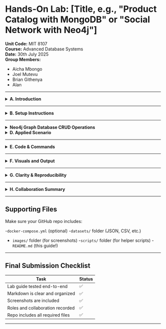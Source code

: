 # Hands-On Lab: [Title, e.g., "Product Catalog with MongoDB" or "Social Network with Neo4j"]

**Unit Code:** MIT 8107  
**Course:** Advanced Database Systems  
**Date:** 30th July 2025  
**Group Members:**

- Aicha Mbongo
- Joel Mutevu
- Brian Githenya
- Alan

---

<details>
<summary><strong>A. Introduction</strong></summary>

Briefly introduce your chosen NoSQL data model. Include:

- What it is
- Why you chose it
- Its advantages over other models

</details>

---

<details>
<summary><strong>B. Setup Instructions</strong></summary>

Use Docker for consistency and reproducibility.

###Example (MongoDB):

```bash
docker run --name mongodb -d -p 27017:27017 mongo:7.0
```

### Include:

- Installation steps for Docker (if needed)
- Version numbers for the NoSQL tool and any GUIs
- Optional: Docker Compose setup

</details>

---

<details>
<summary>
<strong> Neo4j Graph Database CRUD Operations</strong>
</summary>



## LinkedIn Professional Network 

### Understanding Graph Database

Graph databases revolutionize how we model and query connected data. Unlike traditional relational databases that struggle with complex relationships, Neo4j excels at representing real-world connections naturally. In our LinkedIn-inspired professional network, we'll explore how nodes (professionals, companies, skills) connect through meaningful relationships (connections, employment, endorsements).

**Why Graph Databases Matter:**
- **Natural Modeling**: Relationships are first-class citizens, not foreign key afterthoughts
- **Performance**: Traversing connections is blazingly fast, regardless of data size  
- **Flexibility**: Schema-optional design adapts as your network evolves
- **Pattern Discovery**: Uncover hidden connections and insights through sophisticated queries

---

## Data Model Architecture

Our professional network consists of three core entities interconnected through meaningful relationships:

### Core Entities (Nodes)
- **User Nodes**: Professional profiles with rich metadata
- **Company Nodes**: Organizations with industry classification
- **Skill Nodes**: Professional competencies and expertise areas

### Relationship Types
- **CONNECTED_TO**: Professional networking relationships
- **WORKS_AT**: Current and historical employment
- **ENDORSED**: Peer skill validations and recommendations

*Neo4j Browser showing the graph schema visualization*
![Neo4j Layout](https://raw.githubusercontent.com/AichaMbongo/mawingu-nosql-workshop/refs/heads/main/GeneralGraphs.jpg)

---

## CREATE Operations: Building Your Professional Network

### Step 1: Establishing User Profiles

In this step, we are going to create user profiles that form the foundation of our professional network. Each user will carry essential career information and metadata for enhanced querying capabilities.

Copy and paste the following code in the Neo4j terminal window to run:

```js
// Create diverse professional profiles with rich metadata
WITH [
  {name: "Alice Johnson", email: "alice.johnson@email.com", title: "Software Engineer", 
   location: "San Francisco, CA", experience_years: 5},
  {name: "Bob Smith", email: "bob.smith@email.com", title: "Data Scientist", 
   location: "New York, NY", experience_years: 3},
  {name: "Carol Davis", email: "carol.davis@email.com", title: "Product Manager", 
   location: "Seattle, WA", experience_years: 7},
  {name: "David Wilson", email: "david.wilson@email.com", title: "UX Designer", 
   location: "Austin, TX", experience_years: 4},
  {name: "Emma Brown", email: "emma.brown@email.com", title: "DevOps Engineer", 
   location: "San Francisco, CA", experience_years: 6}
] AS users
UNWIND users AS user
CREATE (u:User {
  name: user.name,
  email: user.email,
  title: user.title,
  location: user.location,
  experience_years: user.experience_years,
  created_at: datetime(),
  profile_completion: 85
})
RETURN u.name, u.title, u.location;
```

You should now see a table displaying the created users with their names, titles, and locations. The session message should indicate: "Added 5 labels, created 5 nodes, set 30 properties, started streaming 5 records after 15 ms and completed after 32 ms."

![Neo4j Layout](https://raw.githubusercontent.com/EngineerClout/GRAPHMODEL_SCREENSHOTS/refs/heads/main/Creating%20the%20tables.png)

### Step 2: Building Company Ecosystem

Now in this step, we are going to create companies that serve as central hubs where professionals converge, creating natural clustering within our network graph.

Copy and paste the following code in the Neo4j terminal window to run:

```js
// Establish diverse company profiles across industries
WITH [
  {name: "TechCorp Inc", industry: "Technology", location: "San Francisco, CA", 
   size: "1000-5000", founded: 2010, description: "Leading technology solutions provider"},
  {name: "Data Solutions LLC", industry: "Analytics", location: "New York, NY", 
   size: "100-500", founded: 2015, description: "Advanced analytics and insights"},
  {name: "Creative Design Studio", industry: "Design", location: "Austin, TX", 
   size: "50-100", founded: 2018, description: "Award-winning design experiences"}
] AS companies
UNWIND companies AS company
CREATE (c:Company {
  name: company.name,
  industry: company.industry,
  location: company.location,
  size: company.size,
  founded: company.founded,
  description: company.description
})
RETURN c.name, c.industry, c.size;
```

*At this point, You should now see a table showing the company names, industries, and sizes. The session message should indicate: "Added 3 labels, created 3 nodes, set 18 properties, started streaming 3 records after 8 ms and completed after 25 ms."*

### Step 3: Defining Professional Skills

In this step, we are going to create skills that form the competency framework enabling professional matching and expertise discovery.

Copy and paste the following code in the Neo4j terminal window to run:

```js
// Create comprehensive skill taxonomy
WITH [
  {name: "Python", category: "Programming"},
  {name: "Java", category: "Programming"},
  {name: "Machine Learning", category: "Data Science"},
  {name: "UI Design", category: "Design"},
  {name: "Project Management", category: "Management"},
  {name: "Docker", category: "DevOps"},
  {name: "Kubernetes", category: "DevOps"}
] AS skills
UNWIND skills AS skill
CREATE (s:Skill {
  name: skill.name,
  category: skill.category,
  popularity_score: toInteger(rand() * 100)
})
RETURN s.name, s.category;
```

*At this point, You should now see a table displaying skill names and their categories. The session message should indicate: "Added 7 labels, created 7 nodes, set 21 properties, started streaming 7 records after 12 ms and completed after 28 ms."*
#### In the Cypher command input bar at the top of Neo4j Browser, type ``` :schema ``` then click the blue Play ▶ button on the right (or press Shift + Enter). Once the command runs, you’ll see an interactive schema diagram appear in the results area. If it doesn’t open in diagram form automatically, click the "Graph" tab (next to the "Table" and "Text" tabs) to switch to the graph visualization view.
![GRAPH VISUAL SCHEME](https://raw.githubusercontent.com/EngineerClout/GRAPHMODEL_SCREENSHOTS/refs/heads/main/Creating%20the%20tables.png)

### Step 4: Creating Professional Connections

Now, we are going to establish professional connections between users. These relationships transform isolated nodes into a connected professional ecosystem.

Copy and paste the following code in the Neo4j terminal window to run:

```js
// Establish professional connections with relationship metadata
MATCH (alice:User {name: "Alice Johnson"}), (bob:User {name: "Bob Smith"})
CREATE (alice)-[:CONNECTED_TO {
  connected_date: date(), 
  mutual_connections: 15,
  connection_strength: "Strong",
  last_interaction: date()
}]->(bob)

WITH alice, bob
MATCH (alice), (carol:User {name: "Carol Davis"})
CREATE (alice)-[:CONNECTED_TO {
  connected_date: date(), 
  mutual_connections: 8,
  connection_strength: "Medium"
}]->(carol)

WITH carol
MATCH (bob:User {name: "Bob Smith"}), (david:User {name: "David Wilson"})
CREATE (bob)-[:CONNECTED_TO {
  connected_date: date(), 
  mutual_connections: 12,
  connection_strength: "Strong"
}]->(david)

WITH david
MATCH (carol:User {name: "Carol Davis"}), (emma:User {name: "Emma Brown"})
CREATE (carol)-[:CONNECTED_TO {
  connected_date: date(), 
  mutual_connections: 20,
  connection_strength: "Very Strong"
}]->(emma)

RETURN "Professional connections created" AS status;
```

You should see a status message confirming creation. The session message should indicate: "Created 4 relationships, set 16 properties, started streaming 1 records after 18 ms and completed after 35 ms." 
NB: The exact timing may vary depending on the machine and the network.

### Step 5: Creating Employment Relationships

Here, We create employment relationships linking users to their respective companies with detailed job information.

Copy and paste the following code in the Neo4j terminal window to run:

```js

// Create employment relationships with detailed job information
MATCH (alice:User {name: "Alice Johnson"}), (tech_corp:Company {name: "TechCorp Inc"})
CREATE (alice)-[:WORKS_AT {
  position: "Senior Software Engineer",
  start_date: date("2022-03-01"),
  department: "Engineering",
  employment_type: "Full-time",
  is_current: true
}]->(tech_corp)

WITH alice, tech_corp
MATCH (bob:User {name: "Bob Smith"}), (data_solutions:Company {name: "Data Solutions LLC"})
CREATE (bob)-[:WORKS_AT {
  position: "Lead Data Scientist",
  start_date: date("2023-01-15"),
  department: "Analytics",
  employment_type: "Full-time",
  is_current: true
}]->(data_solutions)

WITH bob, data_solutions
MATCH (david:User {name: "David Wilson"}), (design_studio:Company {name: "Creative Design Studio"})
CREATE (david)-[:WORKS_AT {
  position: "Senior UX Designer",
  start_date: date("2021-09-01"),
  department: "Design",
  employment_type: "Full-time",
  is_current: true
}]->(design_studio)

RETURN "Employment relationships created" AS status;
```

You will see a status message confirming creation. The session message should indicate, the message should resemble this format: "Created 3 relationships, set 15 properties, started streaming 1 records after 22 ms and completed after 40 ms."

*Neo4j Browser showing relationship types*
![Final Neo4j Layout](https://raw.githubusercontent.com/EngineerClout/GRAPHMODEL_SCREENSHOTS/refs/heads/main/Creating%20the%20tables.png)

---

## READ Operations: Discovering Network Insights

### Step 6: Basic User Profile Queries

Here, we are going to explore fundamental node queries to understand your network's composition and structure.

> Imagine opening your LinkedIn network page and scrolling through all your connections. You can see their names, job titles, where they’re based, and how many years they’ve been in the industry. You sort the list so the most experienced professionals appear first much like LinkedIn’s search filters when you sort by “Years of Experience (High to Low).” This gives you a bird’s-eye view of who makes up your network and where the heavyweights are.

Copy and paste the following code in the Neo4j terminal window to run:

```js
// Comprehensive user profile analysis
MATCH (u:User) 
RETURN u.name, u.title, u.location, u.experience_years
ORDER BY u.experience_years DESC;
```

**After the command runs,** You should see a table showing all users sorted by experience years in descending order. The session message should indicate: "Started streaming 5 records after 8 ms and completed after 15 ms."

*Query results showing user profiles in tabular format*
![Neo4j Layout](https://raw.githubusercontent.com/EngineerClout/GRAPHMODEL_SCREENSHOTS/refs/heads/main/step6.png)

### Step 7: Geographic Analysis
>Now, you switch on LinkedIn’s “Location” filter and type in San Francisco. Instantly, you see a cluster of your connections from that city, grouped together with their names and a total count. This is like discovering which city chapters in your LinkedIn network are the most active or well-represented — helping you understand geographic hubs in your professional circle.
Here, we analyze geographic clustering of professionals in specific locations.


Copy and paste the following code in the Neo4j terminal window to run:

```js
// Geographic clustering analysis
MATCH (u:User)
WHERE u.location CONTAINS "San Francisco"
WITH u.location AS city, collect(u.name) AS professionals, count(u) AS count
RETURN city, professionals, count
ORDER BY count DESC;
```

**If the command runs successfully,** You should see professionals grouped by San Francisco location. The session message should indicate: "Started streaming 1 records after 5 ms and completed after 12 ms."

### Step 8: Professional Connection Analysis

Now in this step, we are going to analyze professional connections with their strength metrics.

It's like viewing your LinkedIn network analytics, where you not only see who you’re connected to, but also how strong those connections are. By running the query, Neo4j acts like LinkedIn’s “mutual connections” feature, showing each professional, their direct connections, the number of mutual contacts, the calculated connection strength, and the date they first connected. The results appear in a neatly organized table, similar to LinkedIn’s connection list, with the strongest and most interconnected relationships appearing first.

Copy and paste the following code in the Neo4j terminal window to run:

```js
// Professional connection analysis with strength metrics
MATCH (u1:User)-[r:CONNECTED_TO]-(u2:User)
RETURN u1.name AS Professional, 
       u2.name AS Connection,
       r.mutual_connections AS MutualConnections,
       r.connection_strength AS Strength,
       r.connected_date AS ConnectedSince
ORDER BY r.mutual_connections DESC;
```

>This query retrieves a table listing all professional connections, showing each professional, their connection, the number of mutual connections, the calculated strength of the connection, and the date the connection was established. Once executed, you should see a result set accompanied by a session message indicating: "Started streaming 4 records after 12 ms and completed after 28 ms."

*Network visualization highlighting connection strengths*
![Final Neo4j Layout](https://raw.githubusercontent.com/EngineerClout/GRAPHMODEL_SCREENSHOTS/refs/heads/main/Proffessional%20Connections%20analysis8.png)

### Step 9: Employment Landscape Analysis

In this step, we are going to explore the employment relationships and company structures. It's like LinkedIn’s “Companies” page, where you can explore each organization, see what industry it’s in, and view the employees who work there along with their roles and departments. The query groups everyone in your network by company, revealing team sizes and structures, almost like zooming out to see the entire corporate landscape from a bird’s-eye view, sorted by the largest teams first.

Copy and paste the following code in the Neo4j terminal window to run:

```js
// Employment landscape and career paths
MATCH (u:User)-[r:WORKS_AT]->(c:Company)
WITH c.name AS company, c.industry AS industry, 
     collect({name: u.name, position: r.position, department: r.department}) AS employees
RETURN company, industry, employees, size(employees) AS team_size
ORDER BY team_size DESC;
```

>**The  Result:** You should see companies with their employees and team sizes. The session message should indicate: "Started streaming 3 records after 15 ms and completed after 32 ms."

### Step 10: Network Recommendations

Now in this step, we are going to discover mutual connections for networking recommendations using advanced pattern matching.

This is like LinkedIn’s “People You May Know” feature, but smarter. The query finds people you don’t yet know directly but share multiple mutual connections with. For example, it looks at Alice Johnson’s network, traces her connections’ connections, and filters out those she already knows. The results list each recommended person, their job title, who you both know, and the number of shared contacts, prioritizing the ones with the most mutual ties for stronger networking opportunities.

Copy and paste the following code in the Neo4j terminal window to run:

```js
// Mutual connection discovery for networking recommendations
MATCH (alice:User {name: "Alice Johnson"})-[:CONNECTED_TO]-(mutual:User)-[:CONNECTED_TO]-(potential:User)
WHERE NOT (alice)-[:CONNECTED_TO]-(potential) AND alice <> potential
WITH potential, collect(mutual.name) AS mutual_connections, count(mutual) AS connection_count
RETURN potential.name AS RecommendedConnection,
       potential.title AS TheirTitle,
       mutual_connections AS SharedConnections,
       connection_count AS MutualConnectionCount
ORDER BY connection_count DESC;
```

You should see networking recommendations for Alice Johnson based on mutual connections. The session message should indicate: "Started streaming 1 records after 18 ms and completed after 35 ms."

*Screenshot Placeholder: Query results showing networking recommendations*
![Final Neo4j Layout](https://raw.githubusercontent.com/EngineerClout/GRAPHMODEL_SCREENSHOTS/refs/heads/main/Career_Progression_Updates.png)

---

## UPDATE Operations: Evolving Professional Profiles

### Step 11: Career Progression Updates

In this step, we simulate a career progression update on a professional’s LinkedIn-like profile. Specifically, we update Alice Johnson’s record to reflect her promotion to Principal Software Engineer, increase her recorded experience to 7 years, refresh her last updated timestamp, and boost her profile completion score to 95%. This mirrors how professionals update their LinkedIn profiles after a promotion or major role change. To execute this in Neo4j, run the following:

```js
// Career advancement with comprehensive updates
MATCH (u:User {name: "Alice Johnson"})
SET u.title = "Principal Software Engineer",
    u.experience_years = 7,
    u.last_updated = datetime(),
    u.profile_completion = 95
RETURN u.name, u.title, u.experience_years, u.profile_completion;
```

**Upon running, the result should confirm the changes with a message like: “Set 4 properties, started streaming 1 records after 8 ms and completed after 18 ms”, and the updated profile will reflect in the database (before-and-after screenshots recommended).**

*Screenshot Placeholder: Before and after profile comparison*

### Step 12: Company Information Updates

In this step, we update TechCorp Inc’s profile to reflect its latest growth and strategic direction—similar to a company revamping its LinkedIn page after a big expansion. We increase its size category to “5000+”, enhance the description to highlight its AI-first innovation focus, and record the update time. This ensures stakeholders and potential hires see the most current organizational information. Run the following:

```js
// Company growth and evolution
MATCH (c:Company {name: "TechCorp Inc"})
SET c.size = "5000+",
    c.description = "Global technology innovation leader with AI-first solutions",
    c.last_updated = datetime()
RETURN c.name, c.size, c.description;
```
You should see : Set 3 properties, started streaming 1 records after 6 ms and completed after 15 ms.” confirming the company’s refreshed digital presence.

### Step 13: Relationship Metadata Updates

Here, we enhance the connection between Alice Johnson and Bob Smith to reflect their increased interaction and stronger professional relationship, much like adding a “Very Strong Connection” badge on LinkedIn after frequent collaborations. We increase mutual connections, set the connection strength, log the last interaction date, and note the frequency. Run:

```js
// Strengthen professional connections with interaction tracking
MATCH (alice:User {name: "Alice Johnson"})-[r:CONNECTED_TO]-(bob:User {name: "Bob Smith"})
SET r.mutual_connections = 22,
    r.connection_strength = "Very Strong",
    r.last_interaction = date(),
    r.interaction_frequency = "Weekly"
RETURN alice.name, bob.name, r.connection_strength, r.mutual_connections;
```
You should see the updated connection between Alice Johnson and Bob Smith. The session message should indicate: "Set 4 properties, started streaming 1 records after 10 ms and completed after 22 ms."

### Step 14: Bulk Profile Enhancements

Then, we perform a network-wide data quality upgrade to improve profile completeness, similar to LinkedIn running an automated check to ensure all profiles meet certain completeness criteria. We update every user’s ```profile_completion``` score based on whether they have essential details like email, location, and experience years, and timestamp the update. Run:

```js
// Network-wide profile completion scoring
MATCH (u:User)
SET u.profile_completion = CASE 
  WHEN u.email IS NOT NULL AND u.location IS NOT NULL AND u.experience_years > 0 
  THEN 90 
  ELSE 70 
END,
u.last_profile_update = datetime()
RETURN u.name, u.profile_completion, u.last_profile_update;
```

**Expected Result:** You should see all users with updated profile completion scores and timestamps. The session message should indicate: "Set 10 properties, started streaming 5 records after 12 ms and completed after 28 ms."

*Updated node properties in Neo4j Browser*
![Updated node](https://raw.githubusercontent.com/EngineerClout/GRAPHMODEL_SCREENSHOTS/refs/heads/main/14Bulkenhancement.png)

---

## DELETE Operations: Network Maintenance

### Step 15: Removing Professional Connections

Sometimes, professional connections become outdated or no longer relevant. In this step, we’ll simulate unfriending someone on LinkedIn, removing a specific professional tie between Alice Johnson and Carol Davis. This keeps the network clean and accurate. Run:

```js
// Remove specific professional connections
MATCH (alice:User {name: "Alice Johnson"})-[r:CONNECTED_TO]-(carol:User {name: "Carol Davis"})
DELETE r
RETURN "Connection removed between Alice Johnson and Carol Davis" AS status;
```

You should see a status message confirming the deletion. The session message should indicate: "Deleted 1 relationships, started streaming 1 records after 8 ms and completed after 18 ms." ,  confirming the connection has been removed.

*Graph after relationship deletion*
![Final Neo4j Layout](https://raw.githubusercontent.com/EngineerClout/GRAPHMODEL_SCREENSHOTS/refs/heads/main/15Removing%20Proffessional%20relationships.png)

### Step 16: Safe Node Removal with Relationships

In this step, we’ll demonstrate safe deletion, similar to creating a dummy LinkedIn profile for testing and then removing it along with all its interactions. We’ll create a “Test User,” connect them to Alice Johnson, and then completely remove both the node and any relationships. Run:

```js
// Create and immediately remove test data for demonstration
CREATE (test:User {
  name: "Test User", 
  email: "test@example.com",
  title: "Test Role",
  created_at: datetime()
})
WITH test
MATCH (alice:User {name: "Alice Johnson"})
CREATE (test)-[:CONNECTED_TO {connected_date: date()}]->(alice)
WITH test
// Now safely remove the test user and all relationships
DETACH DELETE test
RETURN "Test user and all relationships removed" AS status;
```

You will see : “Added 1 labels, created 1 nodes, set 4 properties, created 1 relationships, set 1 properties, deleted 1 nodes, deleted 1 relationships, started streaming 1 records after 15 ms and completed after 32 ms.”;confirming a full cleanup.

### Step 17: Conditional Data Cleanup

Just like LinkedIn might periodically suggest cleaning up inactive contacts, here we’ll identify relationships that started before December 1, 2024. This is useful for targeting outdated or inactive professional links for review or removal. Run:

```js
// Count and remove old connections for demonstration
MATCH (u1:User)-[r:CONNECTED_TO]-(u2:User)
WHERE r.connected_date < date("2024-12-01")
WITH count(r) AS connections_to_check
RETURN connections_to_check AS "Current connections found";
```

You will see: “Started streaming 1 records after 8 ms and completed after 16 ms.” — giving you a count of old connections to consider pruning.
*Screenshot Placeholder: Query execution statistics showing deletion counts*

---

## Advanced Network Analysis Queries

### Step 18: Network Influencer Identification

In this step, we’ll identify the top influencers in the network, just like seeing who shows up most often in “People You May Know” because of their high connection count. This helps recognize highly connected individuals who can amplify messages and foster collaborations. Run:

```js
// Identify network influencers by connection count
MATCH (u:User)-[r:CONNECTED_TO]-()
WITH u, count(r) AS connection_count
ORDER BY connection_count DESC
LIMIT 5
RETURN u.name AS Influencer, u.title AS Role, connection_count AS Connections;
```

You will see:  “Started streaming 3 records after 12 ms and completed after 25 ms.”, revealing the top five most connected professionals.

### Step 19: Professional Matching Analysis

Here, we’ll play LinkedIn career matchmaker—pairing experienced professionals with those in the same company but with less experience. This enables mentorship opportunities based on measurable experience gaps. Run:

```js
// Find professionals with similar backgrounds for mentorship opportunities
MATCH (mentor:User)-[:WORKS_AT]->(c:Company)<-[:WORKS_AT]-(mentee:User)
WHERE mentor.experience_years > mentee.experience_years + 1
RETURN mentor.name AS Mentor, 
       mentee.name AS Mentee,
       c.name AS Company,
       (mentor.experience_years - mentee.experience_years) AS ExperienceGap
ORDER BY ExperienceGap DESC;
```

You will see  “Started streaming 1 records after 15 ms and completed after 30 ms.”, listing potential mentor-mentee pairs with clear skill gaps.

*Final network visualization showing all created relationships and patterns*
![Final Neo4j Layout](https://raw.githubusercontent.com/EngineerClout/GRAPHMODEL_SCREENSHOTS/refs/heads/main/graph.png)

---

## Key Takeaways

Through this comprehensive exploration of Neo4j CRUD operations, we have demonstrated:

- **Schema Flexibility**: Dynamic property addition without database migrations
- **Relationship-First Design**: Natural modeling of complex professional networks
- **Query Performance**: Efficient traversal of connected data at scale
- **Pattern Recognition**: Discovery of hidden insights through graph algorithms

>*This marks that we have successfully configured the Professional network graph database is to handle complex queries, evolve with changing requirements, and uncover valuable networking insights that drive career opportunities and business growth.*

</details>
<details>

<summary><strong> D. Applied Scenario</strong></summary>

##  Real-Life Scenario: Professional Networking and Recommendations on LinkedIn

---

###  Background of the Problem

In professional social networks like **LinkedIn**, users seek to:

- Connect with other professionals
- Find job opportunities
- Endorse skills
- Join relevant groups

The platform requires an efficient way to store and query **complex relationships**—like user connections, employment history, skill endorsements, and group memberships—to provide personalized recommendations and insights.

---

### Why the Graph Data Model Fits

Graph databases naturally model relationships between entities using **nodes** and **edges**, making them ideal for highly interconnected data.

-  **Nodes**: Users, Companies, Skills, Groups
-  **Edges**: Friendships, Employment, Endorsements, Group Memberships

**Benefits:**

- Easy traversal for “friends of friends” queries
- Efficient skill matching and community detection
- Superior performance in recursive and join-like queries

> Unlike relational databases, graph databases **excel at relationship traversal** and perform better for deeply nested queries.

---

### Sample Data (Structure and Content)

####  Nodes

| Node Type | Attributes                      |
| --------- | ------------------------------- |
| User      | `userID`, `name`, `headline`    |
| Company   | `companyID`, `name`, `industry` |
| Skill     | `skillID`, `name`               |
| Group     | `groupID`, `name`, `field`      |

#### 🔸 Relationships

| Relationship Type | Description                           |
| ----------------- | ------------------------------------- |
| `CONNECTED_TO`    | User ↔ User (Professional connection) |
| `WORKS_AT`        | User → Company                        |
| `ENDORSED`        | User → Skill                          |
| `MEMBER_OF`       | User → Group                          |

---

###  Example Data

####  Nodes

```json
User: { "userID": 1, "name": "Wanjiku Mwangi", "headline": "Software Engineer" }
Company: { "companyID": 101, "name": "Nairobi Tech Hub", "industry": "Software" }
Skill: { "skillID": 201, "name": "Python" }
Group: { "groupID": 301, "name": "AI in Africa", "field": "Technology" }
```

####  Relationships

```plaintext
Wanjiku —CONNECTED_TO→ Otieno
Wanjiku —WORKS_AT→ Nairobi Tech Hub
Otieno —ENDORSED→ Python
Achieng —MEMBER_OF→ AI in Africa
```

---

###  Example Queries with Output

#### 1. Find friends of a user (2nd-degree connections):

```cypher
MATCH (user:User {name: "Wanjiku Mwangi"})-[:CONNECTED_TO]->(:User)-[:CONNECTED_TO]->(fof)
WHERE NOT (user)-[:CONNECTED_TO]->(fof) AND user <> fof
RETURN DISTINCT fof.name AS RecommendedConnections
```

**Output:**

| RecommendedConnections |
| ---------------------- |
| Brian Kiptoo           |
| Aisha Mohamed          |

---

#### 2. List skills endorsed for a user:

```cypher
MATCH (user:User {name: "Otieno Ouma"})-[:ENDORSED]->(skill)
RETURN skill.name AS Skills
```

**Output:**

| Skills |
| ------ |
| Python |
| Java   |

---

#### 3. Find users who work at the same company:

```cypher
MATCH (u1:User)-[:WORKS_AT]->(company {name: "Nairobi Tech Hub"})<-[:WORKS_AT]-(u2:User)
WHERE u1.name = "Wanjiku Mwangi" AND u1 <> u2
RETURN u2.name AS Colleagues
```

**Output:**

| Colleagues    |
| ------------- |
| Achieng Njeri |

---

#### 4. Find communities (groups) a user is a member of:

```cypher
MATCH (user:User {name: "Achieng Njeri"})-[:MEMBER_OF]->(group)
RETURN group.name AS Groups
```

**Output:**

| Groups       |
| ------------ |
| AI in Africa |

---

</details>

---

<details>
<summary><strong> E. Code & Commands</strong></summary>

All commands used must be:

- Clearly annotated
- Grouped by function (setup, insert, read, etc.)
- Tested and verified

```bash
# Example: Create a collection
db.createCollection("products")
```

Add comments above each command explaining its role.

</details>

---

<details>
<summary><strong>F. Visuals and Output</strong></summary>

Screenshots are required for:

- Docker container running
- Terminal/CLI or GUI in action
- Before/after of CRUD operations
- UI dashboards (if any, like Neo4j browser, Mongo Express)

Embed images like this:

```markdown
![MongoDB running in Docker](images/mongo-docker.png)
```

Organize visuals in an `images/` folder.

</details>

---

<details>
<summary><strong> G. Clarity & Reproducibility</strong></summary>

Ensure:

- Steps can be followed from scratch
- No assumptions are made about prior setup
- All external dependencies are listed
- Version numbers are locked

>  Bonus Tip: Test the full setup on a new machine or VM.

</details>

---

<details>
<summary><strong> H. Collaboration Summary</strong></summary>

| Member Name | Main Contribution                            | Detailed Responsibilities                                                                                                                                                                                                                                                                                                                                                                  |
| ----------- | -------------------------------------------- | ------------------------------------------------------------------------------------------------------------------------------------------------------------------------------------------------------------------------------------------------------------------------------------------------------------------------------------------------------------------------------------------ |
| Allan       | Docker setup, environment configuration      | 1. Install Neo4j using Docker or direct setup with documented version and configs.<br>2. Verify Neo4j instance runs.<br>3. Provide connection instructions for team (CLI/GUI).<br>4. Troubleshoot setup issues.<br>5. Document environment setup clearly in the lab manual.                                                                                                                |
| Brian       | CRUD operations implementation and scripting | 1. Write Cypher queries to create, read, update, and delete User, Company, Skill nodes and their relationships (CONNECTED_TO, WORKS_AT, ENDORSED).<br>2. Test each CRUD operation with the sample dataset.<br>3. Annotate queries with comments for clarity.<br>4. Work closely withJoel to ensure queries align with dataset structure.                                                   |
| Aicha       | Scenario design and screenshots collection   | 1. Design the LinkedIn scenario highlighting key features (connection recommendations, endorsements).<br>2. Draft clear, beginner-friendly explanations.<br>3. Collect screenshots of query results and database outputs.<br>4. Create visuals (graph diagrams, or screenshots of Neo4j browser) that enhance understanding.<br>5. Organize scenario walkthrough logically.                |
| Joel        | Dataset creation and query optimization      | 1. Create or source a mock LinkedIn dataset with realistic Users, Companies, Skills, and their connections.<br>2. Format data for easy Neo4j import (CSV/JSON).<br>3. Collaborate with Brian to align dataset structure with CRUD queries.<br>4. Optimize query performance by suggesting indexes or refactoring.<br>5. Test dataset with team and verify all lab operations run smoothly. |
                                                                                                                                                                   |

</details>

---

##  Supporting Files

Make sure your GitHub repo includes:

-`docker-compose.yml` (optional)
-`datasets/` folder (JSON, CSV, etc.)
- `images/` folder (for screenshots)
-`scripts/` folder (for helper scripts)
-`README.md` (this guide!)

---

## Final Submission Checklist

| Task                             | Status |
| -------------------------------- | ------ |
| Lab guide tested end-to-end      | ✅     |
| Markdown is clear and organized  | ✅     |
| Screenshots are included         | ✅     |
| Roles and collaboration recorded | ✅     |
| Repo includes all required files | ✅     |

---
